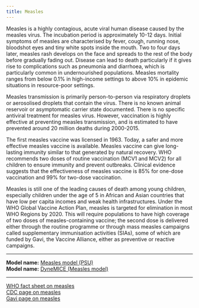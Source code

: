 ```yaml
---
title: Measles
---
```


Measles is a highly contagious, acute viral human disease caused by the measles virus. The incubation period is approximately 10-12 days. Initial symptoms of measles are characterised by fever, cough, running nose, bloodshot eyes and tiny white spots inside the mouth. Two to four days later, measles rash develops on the face and spreads to the rest of the body before gradually fading out. Disease can lead to death particularly if it gives rise to complications such as pneumonia and diarrhoea, which is particularly common in undernourished populations. Measles mortality ranges from below 0.1% in high-income settings to above 10% in epidemic situations in resource-poor settings.

Measles transmission is primarily person-to-person via respiratory droplets or aerosolised droplets that contain the virus. There is no known animal reservoir or asymptomatic carrier state documented. There is no specific antiviral treatment for measles virus. However, vaccination is highly effective at preventing measles transmission, and is estimated to have prevented around 20 million deaths during 2000-2015. 

The first measles vaccine was licensed in 1963. Today, a safer and more effective measles vaccine is available. Measles vaccine can give long-lasting immunity similar to that generated by natural recovery. WHO recommends two doses of routine vaccination (MCV1 and MCV2) for all children to ensure immunity and prevent outbreaks. Clinical evidence suggests that the effectiveness of measles vaccine is 85% for one-dose vaccination and 99% for two-dose vaccination. 

Measles is still one of the leading causes of death among young children, especially children under the age of 5 in African and Asian countries that have low per capita incomes and weak health infrastructures. Under the WHO Global Vaccine Action Plan, measles is targeted for elimination in most WHO Regions by 2020. This will require populations to have high coverage of two doses of measles-containing vaccine; the second dose is delivered either through the routine programme or through mass measles campaigns called supplementary immunisation activities (SIAs), some of which are funded by Gavi, the Vaccine Alliance, either as preventive or reactive campaigns.


---

**Model name:**  [Measles model (PSU)](/models/measles)  
**Model name:**  [DyneMICE (Measles model)](/models/measles#LSHTM)  

---

[WHO fact sheet on measles](http://www.who.int/mediacentre/factsheets/fs286/en/)         
[CDC page on measles](https://www.cdc.gov/measles/index.html)      
[Gavi page on measles](http://www.gavi.org/support/nvs/measles-rubella/)     
